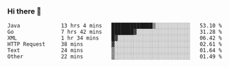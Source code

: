 ### Hi there 👋

<!--
**urzz/urzz** is a ✨ _special_ ✨ repository because its `README.md` (this file) appears on your GitHub profile.

Here are some ideas to get you started:

- 🔭 I’m currently working on ...
- 🌱 I’m currently learning ...
- 👯 I’m looking to collaborate on ...
- 🤔 I’m looking for help with ...
- 💬 Ask me about ...
- 📫 How to reach me: ...
- 😄 Pronouns: ...
- ⚡ Fun fact: ...
-->

<!--START_SECTION:waka-->

```text
Java             13 hrs 4 mins   █████████████▒░░░░░░░░░░░   53.10 %
Go               7 hrs 42 mins   ███████▓░░░░░░░░░░░░░░░░░   31.28 %
XML              1 hr 34 mins    █▓░░░░░░░░░░░░░░░░░░░░░░░   06.42 %
HTTP Request     38 mins         ▓░░░░░░░░░░░░░░░░░░░░░░░░   02.61 %
Text             24 mins         ▒░░░░░░░░░░░░░░░░░░░░░░░░   01.64 %
Other            22 mins         ▒░░░░░░░░░░░░░░░░░░░░░░░░   01.49 %
```

<!--END_SECTION:waka-->
